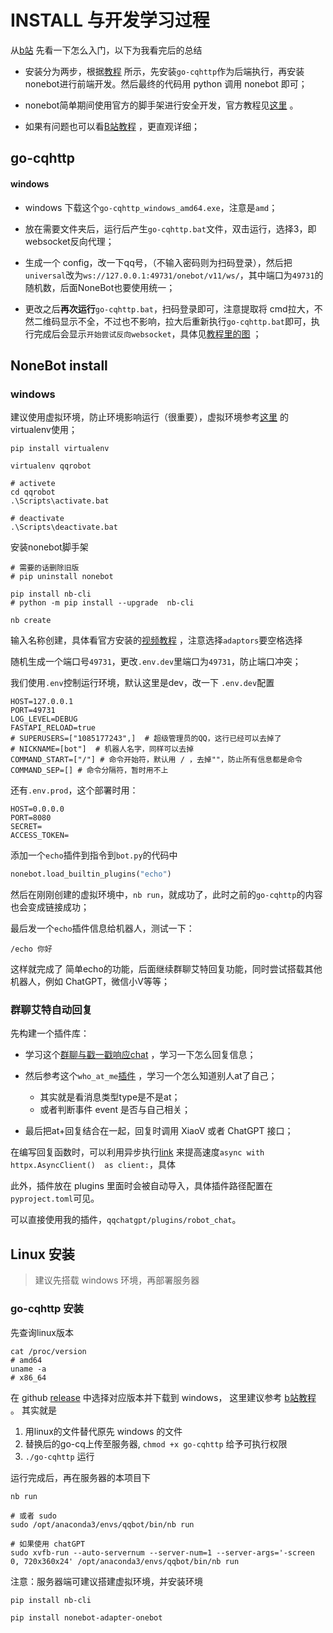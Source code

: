 # INSTALL 与开发学习过程

从[b站](https://www.bilibili.com/video/BV1aZ4y1f7e2?p=2&vd_source=6b34769ea077a5ecabfc797ebdd75c9b) 先看一下怎么入门，以下为我看完后的总结

- 安装分为两步，根据[教程](https://blog.csdn.net/m0_62223570/article/details/127429819?spm=1001.2101.3001.6650.2&utm_medium=distribute.pc_relevant.none-task-blog-2%7Edefault%7EYuanLiJiHua%7EPosition-2-127429819-blog-120155711.pc_relevant_default&depth_1-utm_source=distribute.pc_relevant.none-task-blog-2%7Edefault%7EYuanLiJiHua%7EPosition-2-127429819-blog-120155711.pc_relevant_default&utm_relevant_index=5) 所示，先安装`go-cqhttp`作为后端执行，再安装nonebot进行前端开发。然后最终的代码用 python 调用 nonebot 即可；

-  nonebot简单期间使用官方的脚手架进行安全开发，官方教程见[这里](https://v2.nonebot.dev/docs/start/installation) 。
-  如果有问题也可以看[B站教程](https://www.bilibili.com/video/BV1aZ4y1f7e2?p=5&vd_source=6b34769ea077a5ecabfc797ebdd75c9b) ，更直观详细；

## go-cqhttp

#### windows

- windows 下载这个`go-cqhttp_windows_amd64.exe`，注意是`amd`；
- 放在需要文件夹后，运行后产生`go-cqhttp.bat`文件，双击运行，选择3，即websocket反向代理；

- 生成一个 config，改一下qq号，（不输入密码则为扫码登录），然后把`universal`改为`ws://127.0.0.1:49731/onebot/v11/ws/`，其中端口为`49731`的随机数，后面NoneBot也要使用统一；

- 更改之后**再次运行**`go-cqhttp.bat`，扫码登录即可，注意提取将 cmd拉大，不然二维码显示不全，不过也不影响，拉大后重新执行`go-cqhttp.bat`即可，执行完成后会显示`开始尝试反向websocket`，具体见[教程里的图](https://img-blog.csdnimg.cn/97b47c89f0614b518616ecdf988b9381.png) ；

  

## NoneBot install

### windows

建议使用虚拟环境，防止环境影响运行（很重要），虚拟环境参考[这里](https://zhuanlan.zhihu.com/p/60647332) 的virtualenv使用；

```shell 
pip install virtualenv

virtualenv qqrobot

# activete
cd qqrobot
.\Scripts\activate.bat

# deactivate
.\Scripts\deactivate.bat
```

安装nonebot脚手架

```shell 
# 需要的话删除旧版
# pip uninstall nonebot

pip install nb-cli
# python -m pip install --upgrade  nb-cli

nb create
```

输入名称创建，具体看官方安装的[视频教程](https://v2.nonebot.dev/docs/tutorial/create-project) ，注意选择`adaptors`要空格选择

随机生成一个端口号`49731`，更改`.env.dev`里端口为`49731`，防止端口冲突；

我们使用`.env`控制运行环境，默认这里是dev，改一下 `.env.dev`配置

```shell 
HOST=127.0.0.1
PORT=49731
LOG_LEVEL=DEBUG
FASTAPI_RELOAD=true
# SUPERUSERS=["1085177243",]  # 超级管理员的QQ，这行已经可以去掉了
# NICKNAME=[bot"]  # 机器人名字，同样可以去掉
COMMAND_START=["/"] # 命令开始符，默认用 / ，去掉""，防止所有信息都是命令
COMMAND_SEP=[] # 命令分隔符，暂时用不上
```

还有`.env.prod`，这个部署时用：

```shell 
HOST=0.0.0.0
PORT=8080
SECRET=
ACCESS_TOKEN=
```

添加一个`echo`插件到指令到`bot.py`的代码中

```python 
nonebot.load_builtin_plugins("echo") 
```

然后在刚刚创建的虚拟环境中，`nb run`，就成功了，此时之前的`go-cqhttp`的内容也会变成链接成功；

最后发一个`echo`插件信息给机器人，测试一下：

```
/echo 你好
```

这样就完成了 简单echo的功能，后面继续群聊艾特回复功能，同时尝试搭载其他机器人，例如 ChatGPT，微信小V等等；

### 群聊艾特自动回复

先构建一个插件库：

- 学习这个[群聊与戳一戳响应chat](https://blog.csdn.net/starvapour/article/details/120155711) ，学习一下怎么回复信息；

- 然后参考这个`who_at_me`[插件](https://github.com/SEAFHMC/nonebot-plugin-who-at-me) ，学习一个怎么知道别人at了自己；
  - 其实就是看消息类型type是不是at；
  - 或者判断事件 event 是否与自己相关； 
- 最后把at+回复结合在一起，回复时调用 XiaoV 或者 ChatGPT 接口；

在编写回复函数时，可以利用异步执行[link](https://juejin.cn/post/7088892051470680078)  来提高速度`async with httpx.AsyncClient()  as client:`，具体

此外，插件放在 plugins 里面时会被自动导入，具体插件路径配置在`pyproject.toml`可见。

可以直接使用我的插件，`qqchatgpt/plugins/robot_chat`。

## Linux 安装
> 建议先搭载 windows 环境，再部署服务器

### go-cqhttp 安装

先查询linux版本
```shell 
cat /proc/version
# amd64
uname -a
# x86_64
```

在 github [release](https://github.com/Mrs4s/go-cqhttp/releases) 中选择对应版本并下载到 windows，
这里建议参考 [b站教程](https://www.bilibili.com/video/BV1aZ4y1f7e2?p=9&vd_source=6b34769ea077a5ecabfc797ebdd75c9b) 。
其实就是 
1. 用linux的文件替代原先 windows 的文件
2. 替换后的go-cq上传至服务器, `chmod +x go-cqhttp` 给予可执行权限
3. `./go-cqhttp` 运行

运行完成后，再在服务器的本项目下
```shell
nb run

# 或者 sudo 
sudo /opt/anaconda3/envs/qqbot/bin/nb run

# 如果使用 chatGPT
sudo xvfb-run --auto-servernum --server-num=1 --server-args='-screen 0, 720x360x24' /opt/anaconda3/envs/qqbot/bin/nb run
```

注意：服务器端可建议搭建虚拟环境，并安装环境
```shell 
pip install nb-cli

pip install nonebot-adapter-onebot
```
